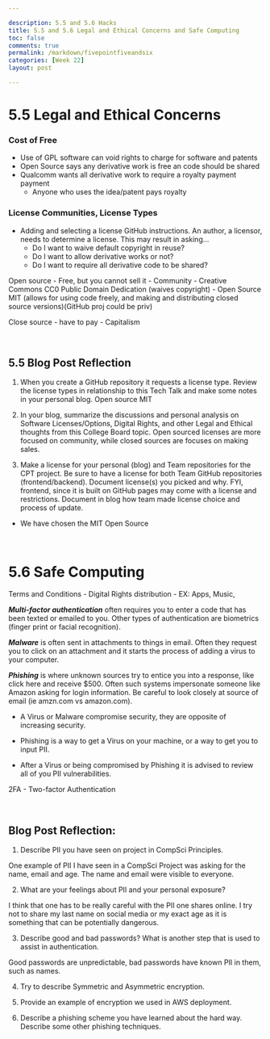 ```yaml
--- 

description: 5.5 and 5.6 Hacks
title: 5.5 and 5.6 Legal and Ethical Concerns and Safe Computing
toc: false
comments: true
permalink: /markdown/fivepointfiveandsix
categories: [Week 22]
layout: post

---
```


# 5.5 Legal and Ethical Concerns

### Cost of Free

- Use of GPL software can void rights to charge for software and patents
- Open Source says any derivative work is free an code should be shared
- Qualcomm wants all derivative work to require a royalty payment payment
    - Anyone who uses the idea/patent pays royalty

### License Communities, License Types 

- Adding and selecting a license GitHub instructions. An author, a licensor, needs to determine a license. This may result in asking…
    - Do I want to waive default copyright in reuse?
    - Do I want to allow derivative works or not?
    - Do I want to require all derivative code to be shared?

Open source - Free, but you cannot sell it
    - Community 
    - Creative Commons CC0 Public Domain Dedication (waives copyright)
    - Open Source MIT (allows for using code freely, and making and distributing closed source versions)(GitHub proj could be priv)

Close source - have to pay
    - Capitalism


<br>



## 5.5 Blog Post Reflection

1. When you create a GitHub repository it requests a license type. Review the license types in relationship to this Tech Talk and make some notes in your personal blog.
Open source MIT

2. In your blog, summarize the discussions and personal analysis on Software Licenses/Options, Digital Rights, and other Legal and Ethical thoughts from this College Board topic.
Open sourced licenses are more focused on community, while closed sources are focuses on making sales.

3. Make a license for your personal (blog) and Team repositories for the CPT project. Be sure to have a license for both Team GitHub repositories (frontend/backend). Document license(s) you picked and why. FYI, frontend, since it is built on GitHub pages may come with a license and restrictions. Document in blog how team made license choice and process of update.

- We have chosen the MIT Open Source


<br>


# 5.6 Safe Computing

Terms and Conditions
    - Digital Rights distribution
    - EX: Apps, Music, 


***Multi-factor authentication*** 
often requires you to enter a code that has been texted or emailed to you. Other types of authentication are biometrics (finger print or facial recognition).

***Malware*** 
is often sent in attachments to things in email. Often they request you to click on an attachment and it starts the process of adding a virus to your computer.

***Phishing*** 
is where unknown sources try to entice you into a response, like click here and receive $500. Often such systems impersonate someone like Amazon asking for login information. Be careful to look closely at source of email (ie amzn.com vs amazon.com).


- A Virus or Malware compromise security, they are opposite of increasing security.

- Phishing is a way to get a Virus on your machine, or a way to get you to input PII.

- After a Virus or being compromised by Phishing it is advised to review all of you PII vulnerabilities.


2FA - Two-factor Authentication


<br>

## Blog Post Reflection:
1. Describe PII you have seen on project in CompSci Principles.

One example of PII I have seen in a CompSci Project was asking for the name, email and age. The name and email were visible to everyone.

2. What are your feelings about PII and your personal exposure?

I think that one has to be really careful with the PII one shares online. I try not to share my last name on social media or my exact age as it is something that can be potentially dangerous.

3. Describe good and bad passwords? What is another step that is used to assist in authentication.

Good passwords are unpredictable, bad passwords have known PII in them, such as names.

4. Try to describe Symmetric and Asymmetric encryption.

5. Provide an example of encryption we used in AWS deployment.

6. Describe a phishing scheme you have learned about the hard way. Describe some other phishing techniques.